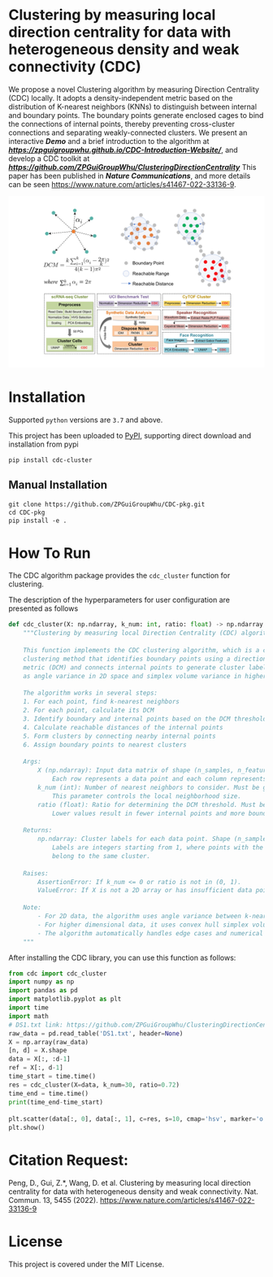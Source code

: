 # Clustering by measuring local direction centrality for data with heterogeneous density and weak connectivity (CDC)


We propose a novel Clustering algorithm by measuring Direction Centrality (CDC) locally. It adopts a density-independent metric based on the distribution of K-nearest neighbors (KNNs) to distinguish between internal and boundary points. The boundary points generate enclosed cages to bind the connections of internal points, thereby preventing cross-cluster connections and separating weakly-connected clusters. We present an interactive ***Demo*** and a brief introduction to the algorithm at ***https://zpguigroupwhu.github.io/CDC-Introduction-Website/***, and develop a CDC toolkit at ***https://github.com/ZPGuiGroupWhu/ClusteringDirectionCentrality*** This paper has been published in ***Nature Communications***, and more details can be seen https://www.nature.com/articles/s41467-022-33136-9. 

![image](https://github.com/ZPGuiGroupWhu/ClusteringDirectionCentrality/blob/master/pics/cdc_algorithm.png)

# Installation
Supported `python` versions are `3.7` and above.

This project has been uploaded to [PyPI](https://pypi.org/project/cdc-cluster/), supporting direct download and installation from pypi

```
pip install cdc-cluster
```

## Manual Installation

```
git clone https://github.com/ZPGuiGroupWhu/CDC-pkg.git
cd CDC-pkg
pip install -e .
```

# How To Run
The CDC algorithm package provides the `cdc_cluster` function for clustering.

The description of the hyperparameters for user configuration are presented as follows 
```python
def cdc_cluster(X: np.ndarray, k_num: int, ratio: float) -> np.ndarray:
    """Clustering by measuring local Direction Centrality (CDC) algorithm.

    This function implements the CDC clustering algorithm, which is a connectivity-based
    clustering method that identifies boundary points using a directional centrality
    metric (DCM) and connects internal points to generate cluster labels. DCM is defined
    as angle variance in 2D space and simplex volume variance in higher dimensions.

    The algorithm works in several steps:
    1. For each point, find k-nearest neighbors
    2. For each point, calculate its DCM
    3. Identify boundary and internal points based on the DCM threshold
    4. Calculate reachable distances of the internal points
    5. Form clusters by connecting nearby internal points
    6. Assign boundary points to nearest clusters

    Args:
        X (np.ndarray): Input data matrix of shape (n_samples, n_features).
            Each row represents a data point and each column represents a feature.
        k_num (int): Number of nearest neighbors to consider. Must be greater than 0.
            This parameter controls the local neighborhood size.
        ratio (float): Ratio for determining the DCM threshold. Must be between 0 and 1.
            Lower values result in fewer internal points and more boundary points.

    Returns:
        np.ndarray: Cluster labels for each data point. Shape (n_samples,).
            Labels are integers starting from 1, where points with the same label
            belong to the same cluster.

    Raises:
        AssertionError: If k_num <= 0 or ratio is not in (0, 1).
        ValueError: If X is not a 2D array or has insufficient data points.

    Note:
        - For 2D data, the algorithm uses angle variance between k-nearest neighbors
        - For higher dimensional data, it uses convex hull simplex volume variance
        - The algorithm automatically handles edge cases and numerical instabilities
    """
```
After installing the CDC library, you can use this function as follows:
```python
from cdc import cdc_cluster
import numpy as np
import pandas as pd
import matplotlib.pyplot as plt
import time
import math
# DS1.txt link: https://github.com/ZPGuiGroupWhu/ClusteringDirectionCentrality/blob/master/Toolkit/Python/DS1.txt
raw_data = pd.read_table('DS1.txt', header=None)
X = np.array(raw_data)
[n, d] = X.shape
data = X[:, :d-1]
ref = X[:, d-1]
time_start = time.time()
res = cdc_cluster(X=data, k_num=30, ratio=0.72)
time_end = time.time()
print(time_end-time_start)

plt.scatter(data[:, 0], data[:, 1], c=res, s=10, cmap='hsv', marker='o')
plt.show()
```
# Citation Request:
Peng, D., Gui, Z.*, Wang, D. et al. Clustering by measuring local direction centrality for data with heterogeneous density and weak connectivity. Nat. Commun. 13, 5455 (2022).
https://www.nature.com/articles/s41467-022-33136-9

# License

This project is covered under the MIT License.
